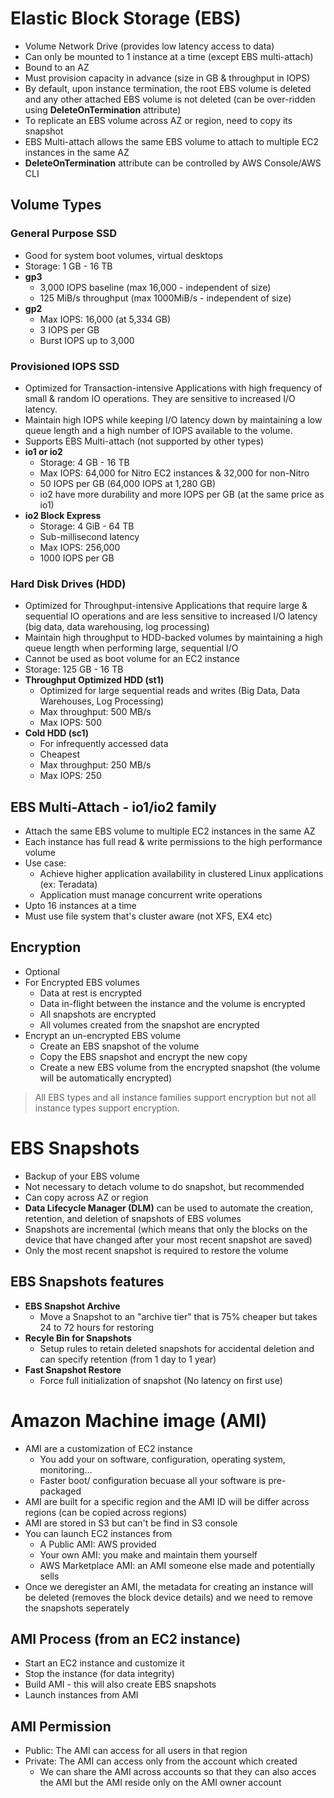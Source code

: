 # Elastic Block Storage (EBS)
- Volume Network Drive (provides low latency access to data)
- Can only be mounted to 1 instance at a time (except EBS multi-attach)
- Bound to an AZ
- Must provision capacity in advance (size in GB & throughput in IOPS)
- By default, upon instance termination, the root EBS volume is deleted and any other attached EBS volume is not deleted (can be over-ridden using **DeleteOnTermination** attribute)
- To replicate an EBS volume across AZ or region, need to copy its snapshot
- EBS Multi-attach allows the same EBS volume to attach to multiple EC2 instances in the same AZ
- **DeleteOnTermination** attribute can be controlled by AWS Console/AWS CLI

## Volume Types
### **General Purpose SSD**
- Good for system boot volumes, virtual desktops
- Storage: 1 GB - 16 TB
- **gp3**
  - 3,000 lOPS baseline (max 16,000 - independent of size)
  - 125 MiB/s throughput (max 1000MiB/s - independent of size)
- **gp2**
  - Max IOPS: 16,000 (at 5,334 GB)
  - 3 IOPS per GB
  - Burst IOPS up to 3,000
### **Provisioned IOPS SSD**
- Optimized for Transaction-intensive Applications with high frequency of small & random IO operations. They are sensitive to increased I/O latency.
- Maintain high IOPS while keeping I/O latency down by maintaining a low queue length and a high number of IOPS available to the volume.
- Supports EBS Multi-attach (not supported by other types)
- **io1 or io2**
  - Storage: 4 GB - 16 TB
  - Max IOPS: 64,000 for Nitro EC2 instances & 32,000 for non-Nitro
  - 50 IOPS per GB (64,000 IOPS at 1,280 GB)
  - io2 have more durability and more IOPS per GB (at the same price as io1)
- **io2 Block Express**
  - Storage: 4 GiB - 64 TB
  - Sub-millisecond latency
  - Max IOPS: 256,000
  - 1000 IOPS per GB
### **Hard Disk Drives (HDD)**
- Optimized for Throughput-intensive Applications that require large & sequential IO operations and are less sensitive to increased I/O latency (big data, data warehousing, log processing)
- Maintain high throughput to HDD-backed volumes by maintaining a high queue length when performing large, sequential I/O
- Cannot be used as boot volume for an EC2 instance
- Storage: 125 GB - 16 TB
- **Throughput Optimized HDD (st1)**
  - Optimized for large sequential reads and writes (Big Data, Data Warehouses, Log Processing)
  - Max throughput: 500 MB/s
  - Max IOPS: 500
- **Cold HDD (sc1)**
  - For infrequently accessed data
  - Cheapest
  - Max throughput: 250 MB/s
  - Max IOPS: 250

## EBS Multi-Attach - io1/io2 family
- Attach the same EBS volume to multiple EC2 instances in the same AZ
- Each instance has full read & write permissions to the high performance volume
- Use case:
  - Achieve higher application availability in clustered Linux applications (ex: Teradata)
  - Application must manage concurrent write operations
- Upto 16 instances at a time
- Must use file system that's cluster aware (not XFS, EX4 etc)

## Encryption
- Optional
- For Encrypted EBS volumes
  - Data at rest is encrypted
  - Data in-flight between the instance and the volume is encrypted
  - All snapshots are encrypted
  - All volumes created from the snapshot are encrypted
- Encrypt an un-encrypted EBS volume
  - Create an EBS snapshot of the volume
  - Copy the EBS snapshot and encrypt the new copy
  - Create a new EBS volume from the encrypted snapshot (the volume will be automatically encrypted)

> All EBS types and all instance families support encryption but not all instance types support encryption.

# EBS Snapshots
- Backup of your EBS volume
- Not necessary to detach volume to do snapshot, but recommended
- Can copy across AZ or region
- **Data Lifecycle Manager (DLM)** can be used to automate the creation, retention, and deletion of snapshots of EBS volumes
- Snapshots are incremental (which means that only the blocks on the device that have changed after your most recent snapshot are saved)
- Only the most recent snapshot is required to restore the volume

## EBS Snapshots features
- **EBS Snapshot Archive**
  - Move a Snapshot to an "archive tier" that is 75% cheaper but takes 24 to 72 hours for restoring
- **Recyle Bin for Snapshots**
  - Setup rules to retain deleted snapshots for accidental deletion and can specify retention (from 1 day to 1 year)
- **Fast Snapshot Restore**
  - Force full initialization of snapshot (No latency on first use)

# Amazon Machine image (AMI)
- AMI are a customization of EC2 instance
  - You add your on software, configuration, operating system, monitoring...
  - Faster boot/ configuration becuase all your software is pre-packaged
- AMI are built for a specific region and the AMI ID will be differ across regions (can be copied across regions)
- AMI are stored in S3 but can't be find in S3 console
- You can launch EC2 instances from
  - A Public AMI: AWS provided
  - Your own AMI: you make and maintain them yourself
  - AWS Marketplace AMI: an AMI someone else made and potentially sells
- Once we deregister an AMI, the metadata for creating an instance will be deleted (removes the block device details) and we need to remove the snapshots seperately

## AMI Process (from an EC2 instance)
- Start an EC2 instance and customize it
- Stop the instance (for data integrity)
- Build AMI - this will also create EBS snapshots
- Launch instances from AMI

## AMI Permission
- Public: The AMI can access for all users in that region
- Private: The AMI can access only from the account which created 
  - We can share the AMI across accounts so that they can also acces the AMI but the AMI reside only on the AMI owner account
